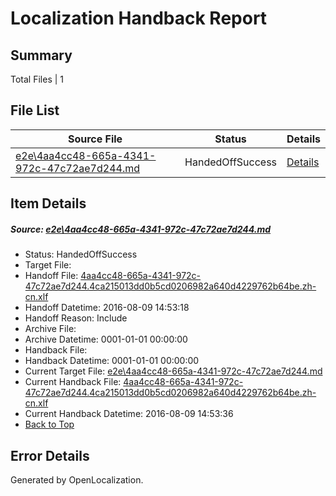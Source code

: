 # <a name='report-top'></a> Localization Handback Report

## Summary
 Total Files | 1

## File List
 Source File | Status | Details 
 ----------- | ------ | ------- 
 [e2e\4aa4cc48-665a-4341-972c-47c72ae7d244.md](https://github.com/OpenLocalizationTestOrg/oltest/blob/fd08f20923007de9033db7d15a1b6c2d4f100b46/e2e/4aa4cc48-665a-4341-972c-47c72ae7d244.md) | HandedOffSuccess | [Details](#15dd491f5506fbd5d4240401e1797c01603ff5e71)

## Item Details
##### <a name='15dd491f5506fbd5d4240401e1797c01603ff5e71'></a> Source: [e2e\4aa4cc48-665a-4341-972c-47c72ae7d244.md](https://github.com/OpenLocalizationTestOrg/oltest/blob/fd08f20923007de9033db7d15a1b6c2d4f100b46/e2e/4aa4cc48-665a-4341-972c-47c72ae7d244.md)
* Status: HandedOffSuccess
* Target File: 
* Handoff File: [4aa4cc48-665a-4341-972c-47c72ae7d244.4ca215013dd0b5cd0206982a640d4229762b64be.zh-cn.xlf](https://github.com/OpenLocalizationTestOrg/olhandoff-e2e/blob/c4e57cce3b7c8afd7d7ea8dbe6c38f06468009c4/ol-handoff/OpenLocalizationTestOrg/ol-test-zhcn/ci/ht/4aa4cc48-665a-4341-972c-47c72ae7d244.4ca215013dd0b5cd0206982a640d4229762b64be.zh-cn.xlf)
* Handoff Datetime: 2016-08-09 14:53:18
* Handoff Reason: Include
* Archive File: 
* Archive Datetime: 0001-01-01 00:00:00
* Handback File: 
* Handback Datetime: 0001-01-01 00:00:00
* Current Target File: [e2e\4aa4cc48-665a-4341-972c-47c72ae7d244.md](https://github.com/OpenLocalizationTestOrg/ol-test-zhcn/blob/64f68a21d137a2e647a9c4cdd0e5ec064870fa84/e2e/4aa4cc48-665a-4341-972c-47c72ae7d244.md)
* Current Handback File: [4aa4cc48-665a-4341-972c-47c72ae7d244.4ca215013dd0b5cd0206982a640d4229762b64be.zh-cn.xlf](https://github.com/OpenLocalizationTestOrg/olhandback-e2e/blob/97a3a929d98f145e18856dfd647dfe465802c508/ol-handback/OpenLocalizationTestOrg/ol-test-zhcn/ci/ht/4aa4cc48-665a-4341-972c-47c72ae7d244.4ca215013dd0b5cd0206982a640d4229762b64be.zh-cn.xlf)
* Current Handback Datetime: 2016-08-09 14:53:36
* [Back to Top](#report-top)


## Error Details

Generated by OpenLocalization.
